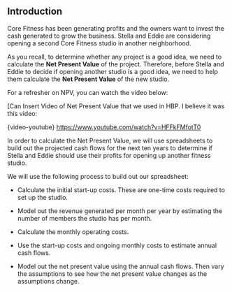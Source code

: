 ## Introduction

Core Fitness has been generating profits and the owners want to invest the cash generated to grow the business. Stella and Eddie are considering opening a second Core Fitness studio in another neighborhood.

As you recall, to determine whether any project is a good idea, we need to calculate the **Net Present Value** of the project. Therefore, before Stella and Eddie to decide if opening another studio is a good idea, we need to help them calculate the **Net Present Value** of the new studio.

For a refresher on NPV, you can watch the video below:

\[Can Insert Video of Net Present Value that we used in HBP. I believe it was this video:

{video-youtube} https://www.youtube.com/watch?v=HFFkFMfotT0

In order to calculate the Net Present Value, we will use spreadsheets to build out the projected cash flows for the next ten years to determine if Stella and Eddie should use their profits for opening up another fitness studio.

We will use the following process to build out our spreadsheet:

  - Calculate the initial start-up costs. These are one-time costs required to set up the studio.

  - Model out the revenue generated per month per year by estimating the number of members the studio has per month.

  - Calculate the monthly operating costs.

  - Use the start-up costs and ongoing monthly costs to estimate annual cash flows.

  - Model out the net present value using the annual cash flows. Then vary the assumptions to see how the net present value changes as the assumptions change.
